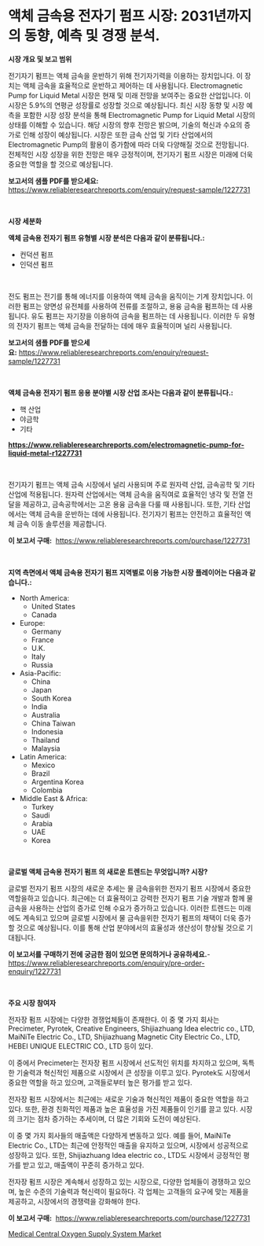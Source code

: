 <p><h1>액체 금속용 전자기 펌프 시장: 2031년까지의 동향, 예측 및 경쟁 분석.</h1></p><p><strong>시장 개요 및 보고 범위</strong></p>
<p><p>전기자기 펌프는 액체 금속을 운반하기 위해 전기자기력을 이용하는 장치입니다. 이 장치는 액체 금속을 효율적으로 운반하고 제어하는 데 사용됩니다. Electromagnetic Pump for Liquid Metal 시장은 현재 및 미래 전망을 보여주는 중요한 산업입니다. 이 시장은 5.9%의 연평균 성장률로 성장할 것으로 예상됩니다. 최신 시장 동향 및 시장 예측을 포함한 시장 성장 분석을 통해 Electromagnetic Pump for Liquid Metal 시장의 상태를 이해할 수 있습니다. 해당 시장의 향후 전망은 밝으며, 기술의 혁신과 수요의 증가로 인해 성장이 예상됩니다. 시장은 또한 금속 산업 및 기타 산업에서의 Electromagnetic Pump의 활용이 증가함에 따라 더욱 다양해질 것으로 전망됩니다. 전체적인 시장 성장을 위한 전망은 매우 긍정적이며, 전기자기 펌프 시장은 미래에 더욱 중요한 역할을 할 것으로 예상됩니다.</p></p>
<p><strong>보고서의 샘플 PDF를 받으세요:</strong> <a href="https://www.reliableresearchreports.com/enquiry/request-sample/1227731">https://www.reliableresearchreports.com/enquiry/request-sample/1227731</a></p>
<p>&nbsp;</p>
<p><strong>시장 세분화</strong></p>
<p><strong>액체 금속용 전자기 펌프 유형별 시장 분석은 다음과 같이 분류됩니다.:</strong></p>
<p><ul><li>컨덕션 펌프</li><li>인덕션 펌프</li></ul></p>
<p>&nbsp;</p>
<p><p>전도 펌프는 전기를 통해 에너지를 이용하여 액체 금속을 움직이는 기계 장치입니다. 이러한 펌프는 양면성 유전체를 사용하여 전류를 조절하고, 용융 금속을 펌프하는 데 사용됩니다. 유도 펌프는 자기장을 이용하여 금속을 펌프하는 데 사용됩니다. 이러한 두 유형의 전자기 펌프는 액체 금속을 전달하는 데에 매우 효율적이며 널리 사용됩니다.</p></p>
<p><strong>보고서의 샘플 PDF를 받으세요:</strong>&nbsp;<a href="https://www.reliableresearchreports.com/enquiry/request-sample/1227731">https://www.reliableresearchreports.com/enquiry/request-sample/1227731</a></p>
<p>&nbsp;</p>
<p><strong> 액체 금속용 전자기 펌프 응용 분야별 시장 산업 조사는 다음과 같이 분류됩니다.:</strong></p>
<p><ul><li>핵 산업</li><li>야금학</li><li>기타</li></ul></p>
<p><strong><a href="https://www.reliableresearchreports.com/electromagnetic-pump-for-liquid-metal-r1227731">https://www.reliableresearchreports.com/electromagnetic-pump-for-liquid-metal-r1227731</a></strong></p>
<p>&nbsp;</p>
<p><p>전기자기 펌프는 액체 금속 시장에서 널리 사용되며 주로 원자력 산업, 금속공학 및 기타 산업에 적용됩니다. 원자력 산업에서는 액체 금속을 움직여로 효율적인 냉각 및 전열 전달을 제공하고, 금속공학에서는 고온 용융 금속을 다룰 때 사용됩니다. 또한, 기타 산업에서는 액체 금속을 운반하는 데에 사용됩니다. 전기자기 펌프는 안전하고 효율적인 액체 금속 이동 솔루션을 제공합니다.</p></p>
<p><strong>이 보고서 구매:</strong>&nbsp; <a href="https://www.reliableresearchreports.com/purchase/1227731">https://www.reliableresearchreports.com/purchase/1227731</a></p>
<p>&nbsp;</p>
<p><strong>지역 측면에서 액체 금속용 전자기 펌프 지역별로 이용 가능한 시장 플레이어는 다음과 같습니다.:</strong></p>
<p><ul>
    <li>
        North America:
        <ul>
            <li>United States</li>
            <li>Canada</li>
        </ul>
    </li>
    <li>
        Europe:
        <ul>
            <li>Germany</li>
            <li>France</li>
            <li>U.K.</li>
            <li>Italy</li>
            <li>Russia</li>
        </ul>
    </li>
    <li>
        Asia-Pacific:
        <ul>
            <li>China</li>
            <li>Japan</li>
            <li>South Korea</li>
            <li>India</li>
            <li>Australia</li>
            <li>China Taiwan</li>
            <li>Indonesia</li>
            <li>Thailand</li>
            <li>Malaysia</li>
        </ul>
    </li>
    <li>
        Latin America:
        <ul>
            <li>Mexico</li>
            <li>Brazil</li>
            <li>Argentina Korea</li>
            <li>Colombia</li>
        </ul>
    </li>
    <li>
        Middle East & Africa:
        <ul>
            <li>Turkey</li>
            <li>Saudi</li>
            <li>Arabia</li>
            <li>UAE</li>
            <li>Korea</li>
        </ul>
    </li>
    </ul></p>
<p>&nbsp;</p>
<p><strong>글로벌 액체 금속용 전자기 펌프 의 새로운 트렌드는 무엇입니까? 시장?</strong></p>
<p><p>글로벌 전자기 펌프 시장의 새로운 추세는 물 금속을위한 전자기 펌프 시장에서 중요한 역할을하고 있습니다. 최근에는 더 효율적이고 강력한 전자기 펌프 기술 개발과 함께 물 금속을 사용하는 산업의 증가로 인해 수요가 증가하고 있습니다. 이러한 트렌드는 미래에도 계속되고 있으며 글로벌 시장에서 물 금속을위한 전자기 펌프의 채택이 더욱 증가할 것으로 예상됩니다. 이를 통해 산업 분야에서의 효율성과 생산성이 향상될 것으로 기대됩니다.</p></p>
<p><strong>이 보고서를 구매하기 전에 궁금한 점이 있으면 문의하거나 공유하세요.</strong>- <a href="https://www.reliableresearchreports.com/enquiry/pre-order-enquiry/1227731">https://www.reliableresearchreports.com/enquiry/pre-order-enquiry/1227731</a></p>
<p>&nbsp;</p>
<p><strong>주요 시장 참여자</strong></p>
<p><p>전자장 펌프 시장에는 다양한 경쟁업체들이 존재한다. 이 중 몇 가지 회사는 Precimeter, Pyrotek, Creative Engineers, Shijiazhuang Idea electric co., LTD, MaiNiTe Electric Co., LTD, Shijiazhuang Magnetic City Electric Co., LTD, HEBEI UNIQUE ELECTRIC CO., LTD 등이 있다. </p><p>이 중에서 Precimeter는 전자장 펌프 시장에서 선도적인 위치를 차지하고 있으며, 독특한 기술력과 혁신적인 제품으로 시장에서 큰 성장을 이루고 있다. Pyrotek도 시장에서 중요한 역할을 하고 있으며, 고객들로부터 높은 평가를 받고 있다. </p><p>전자장 펌프 시장에서는 최근에는 새로운 기술과 혁신적인 제품이 중요한 역할을 하고 있다. 또한, 환경 친화적인 제품과 높은 효율성을 가진 제품들이 인기를 끌고 있다. 시장의 크기는 점차 증가하는 추세이며, 더 많은 기회와 도전이 예상된다.</p><p>이 중 몇 가지 회사들의 매출액은 다양하게 변동하고 있다. 예를 들어, MaiNiTe Electric Co., LTD는 최근에 안정적인 매출을 유지하고 있으며, 시장에서 성공적으로 성장하고 있다. 또한, Shijiazhuang Idea electric co., LTD도 시장에서 긍정적인 평가를 받고 있고, 매출액이 꾸준히 증가하고 있다. </p><p>전자장 펌프 시장은 계속해서 성장하고 있는 시장으로, 다양한 업체들이 경쟁하고 있으며, 높은 수준의 기술력과 혁신력이 필요하다. 각 업체는 고객들의 요구에 맞는 제품을 제공하고, 시장에서의 경쟁력을 강화해야 한다.</p></p>
<p><strong>이 보고서 구매:</strong>&nbsp;&nbsp;<a href="https://www.reliableresearchreports.com/purchase/1227731">https://www.reliableresearchreports.com/purchase/1227731</a></p>
<p><p><a href="https://military-diascia-e68.notion.site/Decoding-Medical-Central-Oxygen-Supply-System-Market-Metrics-Market-Share-Trends-and-Growth-Patte-714b0fa821c84efb8d773649ae2269e2">Medical Central Oxygen Supply System Market</a></p></p>